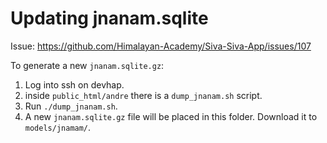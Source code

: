 # Updating jnanam.sqlite

Issue: https://github.com/Himalayan-Academy/Siva-Siva-App/issues/107

To generate a new `jnanam.sqlite.gz`:

1. Log into ssh on devhap.
2. inside `public_html/andre` there is a `dump_jnanam.sh` script.
3. Run `./dump_jnanam.sh`.
4. A new `jnanam.sqlite.gz` file will be placed in this folder. Download it to `models/jnamam/`.
